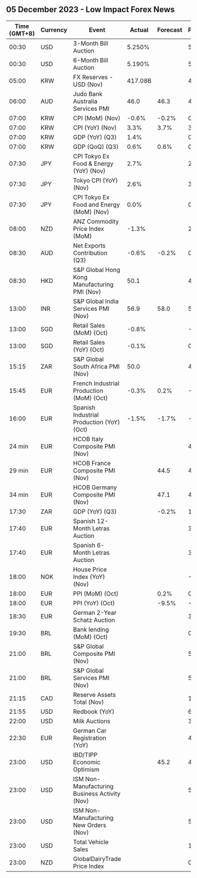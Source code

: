 ## 05 December 2023 - Low Impact Forex News

| Time (GMT+8) | Currency | Event | Actual | Forecast | Previous |
|------|----------|-------|--------|----------|----------|
| 00:30 | USD | 3-Month Bill Auction | 5.250% |  | 5.280% |
| 00:30 | USD | 6-Month Bill Auction | 5.190% |  | 5.240% |
| 05:00 | KRW | FX Reserves - USD (Nov) | 417.08B |  | 412.87B |
| 06:00 | AUD | Judo Bank Australia Services PMI | 46.0 | 46.3 | 47.9 |
| 07:00 | KRW | CPI (MoM) (Nov) | -0.6% | -0.2% | 0.3% |
| 07:00 | KRW | CPI (YoY) (Nov) | 3.3% | 3.7% | 3.8% |
| 07:00 | KRW | GDP (YoY) (Q3) | 1.4% |  | 0.9% |
| 07:00 | KRW | GDP (QoQ) (Q3) | 0.6% | 0.6% | 0.6% |
| 07:30 | JPY | CPI Tokyo Ex Food & Energy (YoY) (Nov) | 2.7% |  | 2.7% |
| 07:30 | JPY | Tokyo CPI (YoY) (Nov) | 2.6% |  | 3.3% |
| 07:30 | JPY | CPI Tokyo Ex Food and Energy (MoM) (Nov) | 0.0% |  | 0.4% |
| 08:00 | NZD | ANZ Commodity Price Index (MoM) | -1.3% |  | 2.8% |
| 08:30 | AUD | Net Exports Contribution (Q3) | -0.6% | -0.2% | 0.8% |
| 08:30 | HKD | S&P Global Hong Kong Manufacturing PMI (Nov) | 50.1 |  | 48.9 |
| 13:00 | INR | S&P Global India Services PMI (Nov) | 56.9 | 58.0 | 58.4 |
| 13:00 | SGD | Retail Sales (MoM) (Oct) | -0.8% |  | -1.6% |
| 13:00 | SGD | Retail Sales (YoY) (Oct) | -0.1% |  | 0.8% |
| 15:15 | ZAR | S&P Global South Africa PMI (Nov) | 50.0 |  | 48.9 |
| 15:45 | EUR | French Industrial Production (MoM) (Oct) | -0.3% | 0.2% | -0.6% |
| 16:00 | EUR | Spanish Industrial Production (YoY) (Oct) | -1.5% | -1.7% | -1.2% |
| 24 min | EUR | HCOB Italy Composite PMI (Nov) |  |  | 47.0 |
| 29 min | EUR | HCOB France Composite PMI (Nov) |  | 44.5 | 44.6 |
| 34 min | EUR | HCOB Germany Composite PMI (Nov) |  | 47.1 | 45.9 |
| 17:30 | ZAR | GDP (YoY) (Q3) |  | -0.2% | 1.6% |
| 17:40 | EUR | Spanish 12-Month Letras Auction |  |  | 3.606% |
| 17:40 | EUR | Spanish 6-Month Letras Auction |  |  | 3.709% |
| 18:00 | NOK | House Price Index (YoY) (Nov) |  |  | -0.50% |
| 18:00 | EUR | PPI (MoM) (Oct) |  | 0.2% | 0.5% |
| 18:00 | EUR | PPI (YoY) (Oct) |  | -9.5% | -12.4% |
| 18:30 | EUR | German 2-Year Schatz Auction |  |  | 3.060% |
| 19:30 | BRL | Bank lending (MoM) (Oct) |  |  | 0.8% |
| 21:00 | BRL | S&P Global Composite PMI (Nov) |  |  | 50.3 |
| 21:00 | BRL | S&P Global Services PMI (Nov) |  |  | 51.0 |
| 21:15 | CAD | Reserve Assets Total (Nov) |  |  | 112.5B |
| 21:55 | USD | Redbook (YoY) |  |  | 6.3% |
| 22:00 | USD | Milk Auctions |  |  | 3,268.0 |
| 22:30 | EUR | German Car Registration (YoY) |  |  | 4.9% |
| 23:00 | USD | IBD/TIPP Economic Optimism |  | 45.2 | 44.5 |
| 23:00 | USD | ISM Non-Manufacturing Business Activity (Nov) |  |  | 54.1 |
| 23:00 | USD | ISM Non-Manufacturing New Orders (Nov) |  |  | 55.5 |
| 23:00 | USD | Total Vehicle Sales |  |  | 15.50M |
| 23:00 | NZD | GlobalDairyTrade Price Index |  |  | 0.0% |

